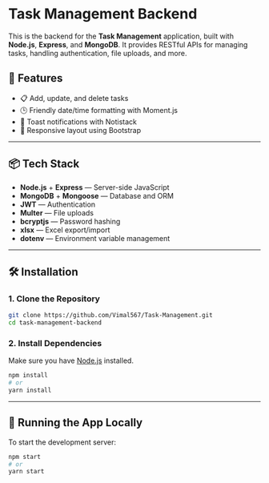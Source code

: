 # Task Management Backend

This is the backend for the **Task Management** application, built with **Node.js**, **Express**, and **MongoDB**. It provides RESTful APIs for managing tasks, handling authentication, file uploads, and more.

## 🚀 Features

- 📋 Add, update, and delete tasks
- 🕒 Friendly date/time formatting with Moment.js
- 🔔 Toast notifications with Notistack
- 📱 Responsive layout using Bootstrap

---


## 📦 Tech Stack

- **Node.js** + **Express** — Server-side JavaScript  
- **MongoDB** + **Mongoose** — Database and ORM  
- **JWT** — Authentication  
- **Multer** — File uploads  
- **bcryptjs** — Password hashing  
- **xlsx** — Excel export/import  
- **dotenv** — Environment variable management
---

## 🛠️ Installation

### 1. Clone the Repository

```bash
git clone https://github.com/Vimal567/Task-Management.git
cd task-management-backend
```

### 2. Install Dependencies

Make sure you have [Node.js](https://nodejs.org/) installed.

```bash
npm install
# or
yarn install
```

---

## 🧪 Running the App Locally

To start the development server:

```bash
npm start
# or
yarn start
```